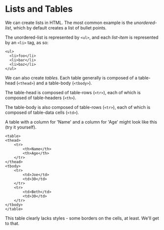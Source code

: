 # Lists and Tables

We can create lists in HTML. The most common example is the *unordered-list*, which by default creates a list of bullet points. 

The unordered-list is represented by `<ul>`, and each *list-item* is represented by an `<li>` tag, as so:

    <ul>
      <li>foo</li>
      <li>bar</li>
      <li>baz</li>
    </ul>

We can also create *tables*. Each table generally is composed of a table-head (`<thead>`) and a table-body (`<tbody>`).

The table-head is composed of table-rows (`<tr>`), each of which is composed of table-headers (`<th>`).

The table-body is also composed of table-rows (`<tr>`), each of which is composed of table-data cells (`<td>`).

A table with a column for 'Name' and a column for 'Age' might look like this (try it yourself).

    <table>
    <thead>
        <tr>
            <th>Name</th>
            <th>Age</th>
        </tr>
    </thead>
    <tbody>
        <tr>
            <td>Joe</td>
            <td>30</td>
        </tr>
        <tr>
            <td>Beth</td>
            <td>30</td>
        </tr>
    </tbody>
    </table>

This table clearly lacks styles - some borders on the cells, at least. We'll get to that. 